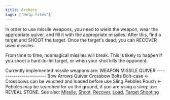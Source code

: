 ```yaml
---
title: Archery
tags: ["Help files"]
---
```

In order to use missile weapons, you need to wield the weapon, wear the
appropriate quiver, and fill it with the appropriate missiles. After
this, find a target and SHOOT the target. Once the target's dead, you
can RECOVER used missiles.

From time to time, nonmagical missiles will break. This is likely to
happen if you shoot a hard-to-hit target, or when your shot kills the
opponent.

Currently implemented missile weapons are: WEAPON MISSILE QUIVER
------------------------ Bow Arrows Quiver Crossbow Bolts Bolt-case \<-
Crossbows can be winched and loaded before use Sling Pebbles Pouch \<-
Pebbles may be searched for on the ground, if you are using a sling: use
REVEAL STONE. See also: [Missile](Missile "wikilink"),
[Shoot](Shoot "wikilink"), [Recover](Recover "wikilink"),
[Load](Load "wikilink"), [Target Shooting](Target_Shooting "wikilink")
